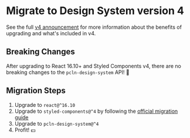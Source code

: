 # Migrate to Design System version 4

See the full [v4 announcement](../ANNOUNCING_V4.md) for more information about the benefits of upgrading and what's included in v4.

## Breaking Changes

After upgrading to React 16.10+ and Styled Components v4, there are no breaking changes to the `pcln-design-system` API! 🎉

## Migration Steps

1. Upgrade to `react@^16.10`
1. Upgrade to `styled-components@^4` by following the [official migration guide](https://styled-components.com/docs/faqs#what-do-i-need-to-do-to-migrate-to-v4)
1. Upgrade to `pcln-design-system@^4`
1. Profit! 💵
